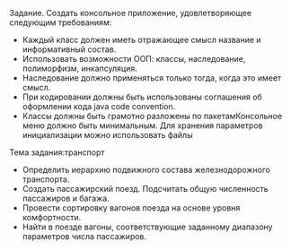 Задание. Создать консольное приложение, удовлетворяющее следующим требованиям:
- Каждый класс должен иметь отражающее смысл название и информативный состав.
- Использовать возможности ООП: классы, наследование, полиморфизм, инкапсуляция.
- Наследование должно применяться только тогда, когда это имеет смысл.
- При кодировании должны быть использованы соглашения об оформлении кода java code convention.
- Классы должны быть грамотно разложены по пакетамКонсольное меню должно быть минимальным. Для хранения параметров инициализации можно использовать файлы

Тема задания:транспорт
- Определить иерархию подвижного состава железнодорожного транспорта.
- Создать пассажирский поезд. Подсчитать общую численность пассажиров и багажа.
- Провести сортировку вагонов поезда на основе уровня комфортности.
- Найти в поезде вагоны, соответствующие заданному диапазону параметров числа пассажиров.

